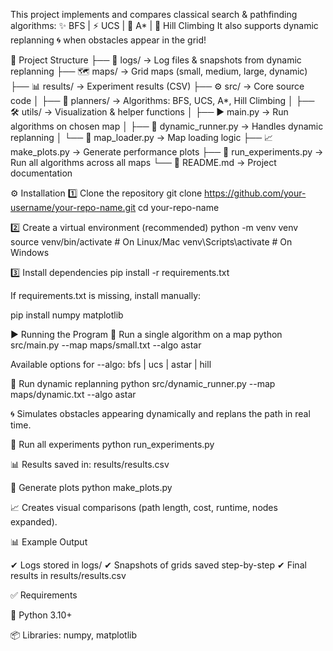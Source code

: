 This project implements and compares classical search & pathfinding algorithms:
✨ BFS | ⚡ UCS | 🌟 A* | 🔺 Hill Climbing
It also supports dynamic replanning 🌀 when obstacles appear in the grid!

📂 Project Structure
├── 📁 logs/              → Log files & snapshots from dynamic replanning
├── 🗺️ maps/              → Grid maps (small, medium, large, dynamic)
├── 📊 results/           → Experiment results (CSV)
├── ⚙️ src/               → Core source code
│   ├── 🤖 planners/      → Algorithms: BFS, UCS, A*, Hill Climbing
│   ├── 🛠️ utils/         → Visualization & helper functions
│   ├── ▶️ main.py        → Run algorithms on chosen map
│   ├── 🔄 dynamic_runner.py → Handles dynamic replanning
│   └── 📜 map_loader.py  → Map loading logic
├── 📈 make_plots.py      → Generate performance plots
├── 🧪 run_experiments.py → Run all algorithms across all maps
└── 📘 README.md          → Project documentation

⚙️ Installation
1️⃣ Clone the repository
git clone https://github.com/your-username/your-repo-name.git
cd your-repo-name

2️⃣ Create a virtual environment (recommended)
python -m venv venv
source venv/bin/activate     # On Linux/Mac
venv\Scripts\activate        # On Windows

3️⃣ Install dependencies
pip install -r requirements.txt


If requirements.txt is missing, install manually:

pip install numpy matplotlib

▶️ Running the Program
🔹 Run a single algorithm on a map
python src/main.py --map maps/small.txt --algo astar


Available options for --algo:
bfs | ucs | astar | hill

🔹 Run dynamic replanning
python src/dynamic_runner.py --map maps/dynamic.txt --algo astar


🌀 Simulates obstacles appearing dynamically and replans the path in real time.

🔹 Run all experiments
python run_experiments.py


📊 Results saved in: results/results.csv

🔹 Generate plots
python make_plots.py


📈 Creates visual comparisons (path length, cost, runtime, nodes expanded).

📊 Example Output

✔ Logs stored in logs/
✔ Snapshots of grids saved step-by-step
✔ Final results in results/results.csv

✅ Requirements

🐍 Python 3.10+

📦 Libraries: numpy, matplotlib